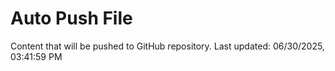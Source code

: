 # Auto Push File

Content that will be pushed to GitHub repository.
Last updated: 06/30/2025, 03:41:59 PM